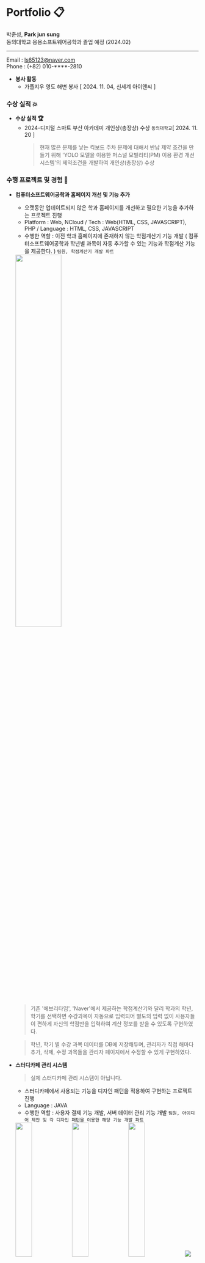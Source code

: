 # Portfolio :clipboard:
박준성, <b>Park jun sung</b></br>
동의대학교 응용소프트웨어공학과 졸업 예정 (2024.02)

---

Email : ls65123@naver.com</br>
Phone : (+82) 010-****-2810

- <b>봉사 활동</b>
  - 가플지우 영도 해변 봉사 [ 2024. 11. 04, 신세계 아이앤씨 ]

### 수상 실적  :boom:
- <b>수상 실적 :trophy:</b>
  - 2024-디지털 스마트 부산 아카데미 개인상(총장상) 수상 ```동의대학교```[ 2024. 11. 20 ]
    > 현재 많은 문제를 낳는 킥보드 주차 문제에 대해서 반납 제약 조건을 만들기 위해 'YOLO 모델을 이용한 퍼스널 모빌리티(PM) 이용 환경 개선 시스템'의 제약조건을 개발하여 개인상(총장상) 수상  
### 수행 프로젝트 및 경험 :seedling:
- **컴퓨터소프트웨어공학과 홈페이지 개선 및 기능 추가**
  - 오랫동안 업데이트되지 않은 학과 홈페이지를 개선하고 필요한 기능을 추가하는 프로젝트 진행
  - Platform : Web, NCloud / Tech : Web(HTML, CSS, JAVASCRIPT), PHP / Language : HTML, CSS, JAVASCRIPT
  - 수행한 역할 :  이전 학과 홈페이지에 존재하지 않는 학점계산기 기능 개발 ( 컴퓨터소프트웨어공학과 학년별 과목이 자동 추가할 수 있는 기능과 학점계산 기능을 제공한다. ) ```팀원, 학점계산기 개발 파트```
  <img src="https://github.com/AnHyeontaek/Portfolio/assets/81468759/a2b96570-9a85-4e6c-a00c-ea9aff57c3ec" width="50%" height="50%"/>

  > 기존 '에브리타임', 'Naver'에서 제공하는 학점계산기와 달리 학과의 학년, 학기를 선택하면 수강과목이 자동으로 입력되어 별도의 입력 없이 사용자들이 편하게 자신의 학점만을 입력하여 계산 정보를 받을 수 있도록 구현하였다. 
  
  > 학년, 학기 별 수강 과목 데이터를 DB에 저장해두며, 관리자가 직접 해마다 추가, 삭제, 수정 과목들을 관리자 페이지에서 수정할 수 있게 구현하였다.

- **스터디카페 관리 시스템**
  > 실제 스터디카페 관리 시스템이 아닙니다. 
  - 스터디카페에서 사용되는 기능을 디자인 패턴을 적용하여 구현하는 프로젝트 진행
  - Language : JAVA
  - 수행한 역할 : 사용자 결제 기능 개발, 서버 데이터 관리 기능 개발 ```팀원, 아이디어 제안 및 각 디자인 패턴을 이용한 해당 기능 개발 파트```
  <img src="https://github.com/AnHyeontaek/Portfolio/assets/81468759/faef1ccd-619a-4a86-9e77-08d533ecb5f7" width="30%" heigth="30%"/>
  <img src="https://github.com/AnHyeontaek/Portfolio/assets/81468759/f4d05421-050f-4510-b24f-7302d0a36242" width="30%" height="30%"/>
  <img src="https://github.com/AnHyeontaek/Portfolio/assets/81468759/8c611f53-c111-4b59-83c3-5f70f001f92c" width="30%" height="30%"/>
  <img src="http:"
  
  > 사용자와 관리자 간의 상호작용을 목표로 하는 정보 교환 서비스를 제공한다.

  > Builder Pattern(빌더 패턴)을 적용하여 사용자의 결제 정보를 입력받는데 필수 정보와 선택 정보를 구분하여 객체 생성을 깔끔하고 유연하게 하고, Strategy Pattern(전략 패턴)을 적용하여 데이터 추가, 조회, 삭제 등 비슷한 행위를 하는 기능들을 쉽게 접근하여 관리할 수 있게 한다. 

- **기숙사 관리 시스템**
  > 실제 기숙사 관리 시스템이 아닙니다. 
  - 기숙사 호실 관리, 관생 관리, 외박 정보 관리 기능을 포함한 전반적인 기숙사 관리 시스템
  - Language : PL/SQL 
  - 수행한 역할 : 관생 정보 입력, 수정, 삭제 조회와 같은 관생 정보의 CRUD 기능 개발 ```팀원, 관생 정보 관리 파트```

- **ROS를 활용한 자율주행 시스템**
  - 주어진 운전면허시험장 지도에서 로봇이 정해진 경로대로 이동하며 정지선, 신호등, 차선 등 장애물을 인식하며 실제 운전면허 시험장처럼 주행하는 시스템
  - Platform : Linux / Tech : ROS / Language : PYTHON
  - 수행한 역할 : ROS를 활용한 전반적인 주행 기능 개발(카메라 및 라이다 센서를 이용하여 객체를 인식하고 상황에 맞게 주행하는 기능을 제공한다.)```팀장, 주행 기능 및 객체 인식 기능 개발 파트```
  <img src="https://github.com/AnHyeontaek/Portfolio/assets/81468759/5352712f-82f5-4f0e-ae3e-0aa17719a7d1" width="30%" height="30%"/>
  <img src="https://github.com/AnHyeontaek/Portfolio/assets/81468759/9dc30dee-ed03-4b16-a306-93f67adf4434" width="30%" height="30%"/>
  <img src="https://github.com/AnHyeontaek/Portfolio/assets/81468759/d38d2960-63f2-4c39-ae14-99c502675080" width="30%" height="30%"/>
  
  > LaserScan에서의 scan 토픽을 구독하여 [전방, 좌측, 우측] 데이터 형식으로 처리한다. 

  > Lidar 센서의 데이터를 활용하여 정지선, 중앙선, 장애물 등 각 상황에 맞게 주행 경로에 따라 주행한다.

- **지역경제를 살리기 위한 숨은 명소 사진 퀴즈 어플리케이션, Catch B**
  - COVID19로 큰 경제적 타격을 입은 관광지 지역의 상권을 회복하기 위해 여행자에게 여행의 동기를 부여하고자 숨은 명소의 사진을 퀴즈로 내고 여행객들이 직접 방문한 후 해당 명소의 사진을 제출하면 보상을 제공하는 어플리케이션
  - 기대효과 : 여행객 - Credit을 통한 상품 교환 / 지역 소상공인 - 여행객 증가로 인한 매출 증가와 같이 서로 WIN-WIN하는 구조를 가짐
  - Platform : Android / Tech : Android Studio, **Spring Boot** / Language : JAVA
  - 수행한 역할 : 아이디어 제안 및 시스템 설계, SpringBoot를 사용하여 Back-End 구현, 메인화면과 같은 사용자 Front-End 제작  ```팀장, BackEnd 및 사용자 FrontEnd 파트```
  <img src="https://github.com/AnHyeontaek/Portfolio/assets/81468759/2295c5bd-917b-40ef-afae-3d3c63ecfd8b" width="50%" height="20%" />
  <img src="https://github.com/AnHyeontaek/Portfolio/assets/81468759/d80d57df-3863-402d-bc78-d0f65e3afe7f" width="33%" height="20%" />
<br></br>
  > 정보를 제공하는 서버는 MVC 패턴으로 Spring Boot을 활용해 구축하여 REST API를 통해 JSON 파일을 통해 전달하고 저장하도록 구현하였다. 정보는 사진 정보, 사용자 정보, 기프티콘 정보, 사용자 활동 정보(찜, 댓글, 보상 내역)를 제공한다.

  > 또한, 서버에서 제공된 JSON 파일을 활용하여 사용자에게 보여주는 View 작업을 진행하였다.

- **Lidar(라이다)센서를 이용한 메타버스 실내지도 자동화 구축 시스템**
  - 현재 서비스하지 않는 실내지도를 제공하기 위해 Lidar센서를 이용하여 맵을 촬영한 후 구축하는 것을 자동화하고 이를 메타버스와 연계하여 제공하는 시스템
  - Platform : Linux, NCloud / Tech : ROS, Spring Boot, Raspberry Pi / Language : JAVA, PYTHON
  - 수행한 역할 : 아이디어 제안, Spring Boot를 사용하여 Back-End 구현, Unity에서의 맵 모델링 ```팀장, BackEnd 파트 및 맵 모델링 파트```
  <img src="https://github.com/AnHyeontaek/Portfolio/assets/81468759/06391c8d-9810-4e37-b187-f2bcc31b8654" width="33%" height="33%"/>
  <img src="https://github.com/AnHyeontaek/Portfolio/assets/81468759/c17b2f1a-a175-44a7-88e3-360a31e5c303" width="33%" height="50%"/>
  <img src="https://github.com/AnHyeontaek/Portfolio/assets/81468759/b0aefcb4-0801-47a1-857e-1c85e0420404" width="33%" height="33%"/>
  
  > 라즈베리파이와 Lidar센서를 연결하여 촬영을 한 후, PCL(Point Cloud Library)를 통해 촬영된 포인트 클라우드를 합병하고 obj파일로 변환한다. 그 후 POST방식으로 서버에 전송하여 저장한다.

  > 이 프로젝트를 통해 접해보지 못한 기술들을 습득하며 좋은 경험이 되었고, 프로젝트가 끝난 후, ‘2021학년도 동계계절학기 캡스톤디자인 경진대회에서 대상을 수상하였다.

- **책을 통한 대학교 멘토-멘티 플랫폼 "도르마북"**
  
  <img src="https://github.com/AnHyeontaek/Portfolio/assets/81468759/cfcd002b-6031-40b0-a2df-f20ddf9e6203" width="50%" height="50%"/>
  
  - 게시판을 이용하여 책을 통해 멘토-멘티 관계를 형성시켜주고, 1대1 화상회의 및 채팅 기능을 제공하는 학습실을 제공해주는 플랫폼
  - Platform : Linux, AWS EC2 / Tech : SpringBoot, JPA, JWT, WebSocket / Language : JAVA
  - 수행한 역할 : 아이디어 제안, SpringBoot를 사용한 BackEnd 구현, DB 설계, JWT를 적용한 서버와의 API 통신 구현, 게시판 관련 API 구현 ```팀원, BackEnd 및 게시판 API 구현 담당```
  
  <img src="https://github.com/AnHyeontaek/Portfolio/assets/81468759/304240d3-962d-4008-bb4e-858b21fd53ab" width="30%" height="30%"/>
  <img src="https://github.com/AnHyeontaek/Portfolio/assets/81468759/fb2597d9-1546-4fe1-a518-92dad612f17d" width="40%" height="40%"/>
  <img src="https://github.com/AnHyeontaek/Portfolio/assets/81468759/b55b5335-09f2-44a8-80a7-8d52dc3f78a9" width="45%" height="45%"/>
  <img src="https://github.com/AnHyeontaek/Portfolio/assets/81468759/8a80693e-3c51-498d-bbe9-8ae927ace2d3" width="45%" height="45%"/>

  > 서버는 SpringBoot를 사용하여 구축하였으며, REST API를 통한 JSON 데이터를 주고 받는다. 로그인 시 JWT가 발급이 되고, API를 호출할 때 JWT를 사용해야만 호출되도록 구현하였다. 

  > 1대1 화상회의 및 채팅 기능은 WebRTC를 사용하여 구현하였다.

### 사용 가능한 언어 :capital_abcd:

- C
- C++
- JAVA
- PYTHON
